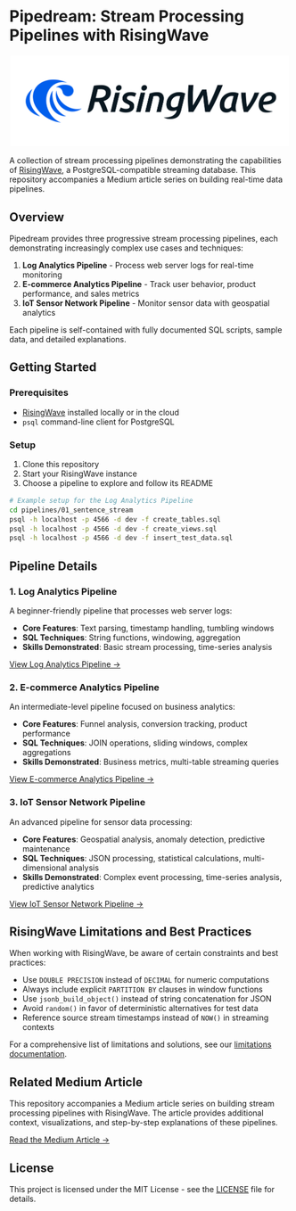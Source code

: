 # Pipedream: Stream Processing Pipelines with RisingWave

<p align="center">
  <picture>
    <source srcset="https://raw.githubusercontent.com/risingwavelabs/risingwave/main/.github/RisingWave-logo-dark.svg" width="500px" media="(prefers-color-scheme: dark)">
    <img src="https://raw.githubusercontent.com/risingwavelabs/risingwave/main/.github/RisingWave-logo-light.svg" width="500px">
  </picture>
</p>

A collection of stream processing pipelines demonstrating the capabilities of [RisingWave](https://risingwave.com/), a PostgreSQL-compatible streaming database. This repository accompanies a Medium article series on building real-time data pipelines.

## Overview

Pipedream provides three progressive stream processing pipelines, each demonstrating increasingly complex use cases and techniques:

1. **Log Analytics Pipeline** - Process web server logs for real-time monitoring
2. **E-commerce Analytics Pipeline** - Track user behavior, product performance, and sales metrics
3. **IoT Sensor Network Pipeline** - Monitor sensor data with geospatial analytics

Each pipeline is self-contained with fully documented SQL scripts, sample data, and detailed explanations.

## Getting Started

### Prerequisites

- [RisingWave](https://docs.risingwave.com/docs/current/install-risingwave-docker/) installed locally or in the cloud
- `psql` command-line client for PostgreSQL

### Setup

1. Clone this repository
2. Start your RisingWave instance
3. Choose a pipeline to explore and follow its README

```bash
# Example setup for the Log Analytics Pipeline
cd pipelines/01_sentence_stream
psql -h localhost -p 4566 -d dev -f create_tables.sql
psql -h localhost -p 4566 -d dev -f create_views.sql
psql -h localhost -p 4566 -d dev -f insert_test_data.sql
```

## Pipeline Details

### 1. Log Analytics Pipeline

A beginner-friendly pipeline that processes web server logs:

- **Core Features**: Text parsing, timestamp handling, tumbling windows
- **SQL Techniques**: String functions, windowing, aggregation
- **Skills Demonstrated**: Basic stream processing, time-series analysis

[View Log Analytics Pipeline →](pipelines/01_sentence_stream/)

### 2. E-commerce Analytics Pipeline

An intermediate-level pipeline focused on business analytics:

- **Core Features**: Funnel analysis, conversion tracking, product performance
- **SQL Techniques**: JOIN operations, sliding windows, complex aggregations
- **Skills Demonstrated**: Business metrics, multi-table streaming queries

[View E-commerce Analytics Pipeline →](pipelines/02_ecommerce_analytics/)

### 3. IoT Sensor Network Pipeline

An advanced pipeline for sensor data processing:

- **Core Features**: Geospatial analysis, anomaly detection, predictive maintenance
- **SQL Techniques**: JSON processing, statistical calculations, multi-dimensional analysis
- **Skills Demonstrated**: Complex event processing, time-series analysis, predictive analytics

[View IoT Sensor Network Pipeline →](pipelines/03_iot_sensors/)

## RisingWave Limitations and Best Practices

When working with RisingWave, be aware of certain constraints and best practices:

- Use `DOUBLE PRECISION` instead of `DECIMAL` for numeric computations
- Always include explicit `PARTITION BY` clauses in window functions
- Use `jsonb_build_object()` instead of string concatenation for JSON
- Avoid `random()` in favor of deterministic alternatives for test data
- Reference source stream timestamps instead of `NOW()` in streaming contexts

For a comprehensive list of limitations and solutions, see our [limitations documentation](research/limitations.md).

## Related Medium Article

This repository accompanies a Medium article series on building stream processing pipelines with RisingWave. The article provides additional context, visualizations, and step-by-step explanations of these pipelines.

[Read the Medium Article →](https://medium.com/@mcgeehan/pipedream-2dd05aa38412)

## License

This project is licensed under the MIT License - see the [LICENSE](LICENSE) file for details.
